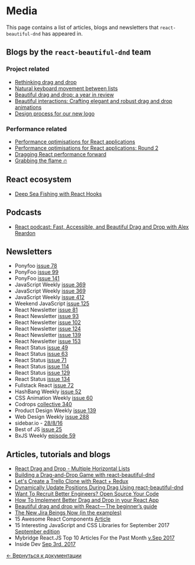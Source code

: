 # Media

This page contains a list of articles, blogs and newsletters that `react-beautiful-dnd` has appeared in.

## Blogs by the `react-beautiful-dnd` team

### Project related

- [Rethinking drag and drop](https://medium.com/@alexandereardon/rethinking-drag-and-drop-d9f5770b4e6b)
- [Natural keyboard movement between lists](https://medium.com/@alexandereardon/friction-gravity-and-collisions-3adac3a94e19)
- [Beautiful drag and drop: a year in review](https://medium.com/@alexandereardon/beautiful-drag-and-drop-a-year-in-review-1febc3fac7ce)
- [Beautiful interactions: Crafting elegant and robust drag and drop animations](https://medium.com/@alexandereardon/beautiful-interactions-8f67502ccf73)
- [Design process for our new logo](https://www.maryannemade.com/reactbeautifuldnd-logo)

### Performance related

- [Performance optimisations for React applications](https://medium.com/@alexandereardon/performance-optimisations-for-react-applications-b453c597b191)
- [Performance optimisations for React applications: Round 2](https://medium.com/@alexandereardon/performance-optimisations-for-react-applications-round-2-2042e5c9af97)
- [Dragging React performance forward](https://medium.com/@alexandereardon/dragging-react-performance-forward-688b30d40a33)
- [Grabbing the flame 🔥](https://medium.com/@alexandereardon/grabbing-the-flame-290c794fe852)

## React ecosystem

- [Deep Sea Fishing with React Hooks](https://www.youtube.com/watch?v=MVi17tk3VsI)

## Podcasts

- [React podcast: Fast, Accessible, and Beautiful Drag and Drop with Alex Reardon](https://reactpodcast.simplecast.fm/17)

## Newsletters

- Ponyfoo [issue 78](https://ponyfoo.com/weekly/78/javascript-and-css-engines-pwa-drag-and-drop-web-components-and-http-2)
- PonyFoo [issue 99](https://ponyfoo.com/weekly/99/react-across-the-universe-typography-load-balancing-and-javascript-frameworks)
- PonyFoo [issue 141](https://ponyfoo.com/weekly/141/http-3-bgp-leaks-react-as-native-dom-typescript-tensorflow-and-all-things-performance)
- JavaScript Weekly [issue 369](http://javascriptweekly.com/issues/369)
- JavaScript Weekly [issue 369](https://javascriptweekly.com/issues/369)
- JavaScript Weekly [issue 412](https://javascriptweekly.com/issues/412)
- Weekend JavaScript [issue 125](https://www.weekendjs.com/issues/125-webassembly-null-vs-undefined-the-ultimage-guide-to-js-frameworks-and-more)
- React Newsletter [issue 81](http://reactjsnewsletter.com/issues/81?m=web#X4GMoSn)
- React Newsletter [issue 93](http://reactjsnewsletter.com/issues/93?m=web#PIERdu)
- React Newsletter [issue 102](http://reactjsnewsletter.com/issues/102?#start)
- React Newsletter [issue 124](http://reactjsnewsletter.com/issues/124?#start)
- React Newsletter [issue 139](http://reactjsnewsletter.com/issues/139?m=web&#5nGfyf)
- React Newsletter [issue 153](http://reactjsnewsletter.com/issues/153?#start)
- React Status [issue 49](https://react.statuscode.com/issues/49)
- React Status [issue 63](https://react.statuscode.com/issues/63)
- React Status [issue 71](https://react.statuscode.com/issues/71)
- React Status [issue 114](https://react.statuscode.com/issues/114)
- React Status [issue 129](https://react.statuscode.com/issues/129)
- React Status [issue 134](https://react.statuscode.com/issues/134)
- Fullstack React [issue 72](http://newsletter.fullstackreact.com/issues/72)
- HashBang Weekly [issue 52](http://hashbangweekly.okgrow.com/2018/01/22/issue-52)
- CSS Animation Weekly [issue 60](http://weekly.cssanimation.rocks/issues/css-animation-weekly-60-working-with-animations-skeleton-screens-and-rethinking-drag-and-drop-73446)
- Codrops [collective 340](https://tympanus.net/codrops/collective/collective-340/)
- Product Design Weekly [issue 139](http://us12.campaign-archive2.com/?u=aa09d0e5a44742b7c1c444765&id=8cf1802ab9&e=95b47a038c)
- Web Design Weekly [issue 288](http://email.jakebresnehan.com/t/ViewEmail/r/54BEACFB4B9F50C82540EF23F30FEDED/05178437DEDE86556B5BE456C00C2519)
- sidebar.io - [28/8/16](https://sidebar.io/?after=2017-08-21&before=2017-08-21)
- Best of JS [issue 25](https://weekly.bestofjs.org/issues/25/)
- BxJS Weekly [episode 59](https://dev.to/yamalight/bxjs-weekly-episode-59-javascript-news-podcast-b28)

## Articles, tutorials and blogs

- [React Drag and Drop - Multiple Horizontal Lists](https://www.youtube.com/watch?v=RI9kA09Egas)
- [Building a Drag-and-Drop Game with react-beautiful-dnd](https://able.bio/drenther/building-a-drag-and-drop-game-with-react-beautiful-dnd--094r3g8)
- [Let's Create a Trello Clone with React + Redux](https://www.youtube.com/watch?v=RDQGPs7StNA)
- [Dynamically Update Positions During Drag Using react-beautiful-dnd](https://itnext.io/dynamically-update-positions-during-drag-using-react-beautiful-dnd-4a986d704c2e)
- [Want To Recruit Better Engineers? Open Source Your Code](https://angel.co/blog/want-to-recruit-better-engineers-open-source-your-code)
- [How To Implement Better Drag and Drop in your React App](https://blog.bitsrc.io/implement-better-drag-and-drop-in-your-react-app-beafc4451599)
- [Beautiful drag and drop with React — The beginner’s guide](https://medium.com/@AlejandroSobko/7798e3928290)
- [The New Jira Beings Now (in the examples)](https://www.atlassian.com/blog/jira-software/the-new-jira-begins-now)
- 15 Awesome React Components [Article](https://tutorialzine.com/2017/11/15-awesome-react-components)
- 15 Interesting JavaScript and CSS Libraries for September 2017 [September edition](https://tutorialzine.com/2017/09/15-interesting-javascript-and-css-libraries-for-september-2017)
- Mybridge React.JS Top 10 Articles For the Past Month [v.Sep 2017](https://medium.mybridge.co/react-js-top-10-articles-for-the-past-month-v-sep-2017-1894c4d91e0c)
- Inside Dev [Sep 3rd, 2017](https://inside.com/campaigns/inside-dev-2017-09-03-3154/sections/dive-deeper-arcore-17345)

[← Вернуться к документации](/README.md#documentation-)
